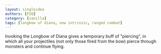 ```yaml
---
layout: singleidea
authors: [FIQ]
category: [vanilla]
tags: [longbow of diana, new intrinsic, ranged combat]
---
```

Invoking the Longbow of Diana gives a temporary buff of "piercing", in which all your projectiles (not only those fired from the bow) pierce through monsters and continue flying.
